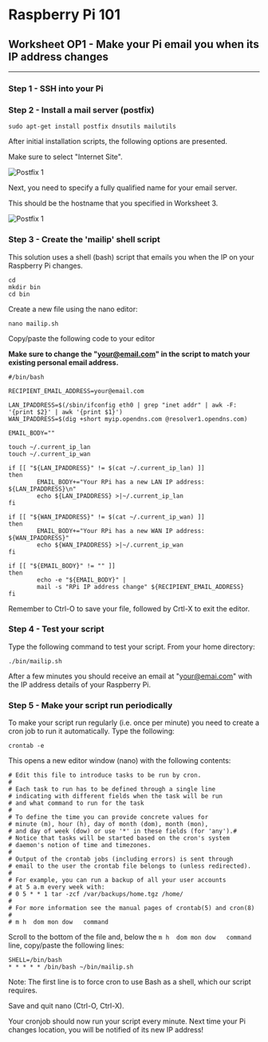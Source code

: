 # Raspberry Pi 101

## Worksheet OP1 - Make your Pi email you when its IP address changes


---

### Step 1 - SSH into your Pi


### Step 2 - Install a mail server (postfix)

```
sudo apt-get install postfix dnsutils mailutils
```

After initial installation scripts, the following options are presented.

Make sure to select "Internet Site".

![Postfix 1](https://www.linode.com/docs/assets/77-postfix-courier-mysql-02-mail-server-type-2.png)


Next, you need to specify a fully qualified name for your email server.

This should be the hostname that you specified in Worksheet 3.

![Postfix 1](https://www.linode.com/docs/assets/78-postfix-courier-mysql-02-mail-server-type-3.png)


### Step 3 - Create the 'mailip' shell script

This solution uses a shell (bash) script that emails you when the IP on your Raspberry Pi changes.

```
cd
mkdir bin
cd bin
```

Create a new file using the nano editor:

```
nano mailip.sh
```

Copy/paste the following code to your editor

**Make sure to change the "your@email.com" in the script to match your existing personal email address.**


```
#/bin/bash

RECIPIENT_EMAIL_ADDRESS=your@email.com

LAN_IPADDRESS=$(/sbin/ifconfig eth0 | grep "inet addr" | awk -F: '{print $2}' | awk '{print $1}')
WAN_IPADDRESS=$(dig +short myip.opendns.com @resolver1.opendns.com)

EMAIL_BODY=""

touch ~/.current_ip_lan
touch ~/.current_ip_wan

if [[ "${LAN_IPADDRESS}" != $(cat ~/.current_ip_lan) ]]
then
        EMAIL_BODY+="Your RPi has a new LAN IP address: ${LAN_IPADDRESS}\n"
        echo ${LAN_IPADDRESS} >|~/.current_ip_lan
fi

if [[ "${WAN_IPADDRESS}" != $(cat ~/.current_ip_wan) ]]
then
        EMAIL_BODY+="Your RPi has a new WAN IP address: ${WAN_IPADDRESS}"
        echo ${WAN_IPADDRESS} >|~/.current_ip_wan
fi

if [[ "${EMAIL_BODY}" != "" ]]
then
        echo -e "${EMAIL_BODY}" |
        mail -s "RPi IP address change" ${RECIPIENT_EMAIL_ADDRESS}
fi
```

Remember to Ctrl-O to save your file, followed by Crtl-X to exit the editor.



### Step 4 - Test your script

Type the following command to test your script. From your home directory:

```
./bin/mailip.sh
```

After a few minutes you should receive an email at "your@emai.com" with the IP address details of your Raspberry Pi.

### Step 5 - Make your script run periodically

To make your script run regularly (i.e. once per minute) you need to create a cron job to run it automatically. Type the following:

```
crontab -e
```

This opens a new editor window (nano) with the following contents:

```
# Edit this file to introduce tasks to be run by cron.
#
# Each task to run has to be defined through a single line
# indicating with different fields when the task will be run
# and what command to run for the task
#
# To define the time you can provide concrete values for
# minute (m), hour (h), day of month (dom), month (mon),
# and day of week (dow) or use '*' in these fields (for 'any').#
# Notice that tasks will be started based on the cron's system
# daemon's notion of time and timezones.
#
# Output of the crontab jobs (including errors) is sent through
# email to the user the crontab file belongs to (unless redirected).
#
# For example, you can run a backup of all your user accounts
# at 5 a.m every week with:
# 0 5 * * 1 tar -zcf /var/backups/home.tgz /home/
#
# For more information see the manual pages of crontab(5) and cron(8)
#
# m h  dom mon dow   command
```

Scroll to the bottom of the file and, below the ```m h  dom mon dow   command``` line, copy/paste the following lines:

```
SHELL=/bin/bash
* * * * * /bin/bash ~/bin/mailip.sh
```

Note: The first line is to force cron to use Bash as a shell, which our script requires.

Save and quit nano (Ctrl-O, Ctrl-X).

Your cronjob should now run your script every minute. Next time your Pi changes location, you will be notified of its new IP address!
